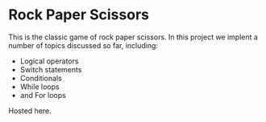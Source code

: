 # Rock Paper Scissors
This is the classic game of rock paper scissors.
In this project we implent a number of topics discussed so far, including:
<ul> 
    <li>Logical operators</li>
    <li>Switch statements</li>
    <li>Conditionals</li>
    <li>While loops</li>
    <li>and For loops</li>
</ul>


Hosted <a src="https://whiskey-hotel.github.io/rock-paper-scissors/">here</a>.
